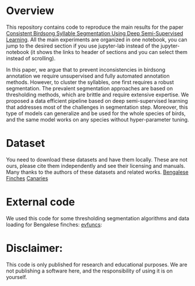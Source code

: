 # Overview
This repository contains code to reproduce the main results for the paper [Consistent Birdsong Syllable Segmentation Using Deep Semi-Supervised Learning](https://www.researchgate.net/publication/373723820_CONSISTENT_BIRDSONG_SYLLABLE_SEGMENTATION_USING_DEEP_SEMI-SUPERVISED_LEARNING#fullTextFileContent). All the main experiments are organized in one notebook, you can jump to the desired section if you use jupyter-lab instead of the jupyter-notebook (it shows the links to header of sections and you can select them instead of scrolling).

In this paper, we argue that to prevent inconsistencies in birdsong annotation we require unsupervised and fully automated annotation methods. However, to cluster the syllables, one first requires a robust segmentation. The prevalent segmentation approaches are based on thresholding methods, which are brittle and require extensive expertise. We proposed a data efficient pipeline based on deep semi-supervised learning that addresses most of the challenges in segmentation step. Moreover, this type of models can generalize and be used for the whole species of birds, and the same model works on any species without hyper-parameter tuning.

# Dataset
You need to download these datasets and have them locally. These are not ours, please cite them independently and see their licensing and manuals. Many thanks to the authors of these datasets and related works.
[Bengalese Finches](https://figshare.com/articles/dataset/Bengalese_Finch_song_repository/4805749)
[Canaries](https://datadryad.org/stash/dataset/doi:10.5061/dryad.xgxd254f4)

# External code
We used this code for some thresholding segmentation algorithms and data loading for Bengalese finches:
[evfuncs](https://github.com/NickleDave/evfuncs): 

# Disclaimer:
This code is only published for research and educational purposes. We are not publishing a software here, and the responsibility of using it is on yourself.
